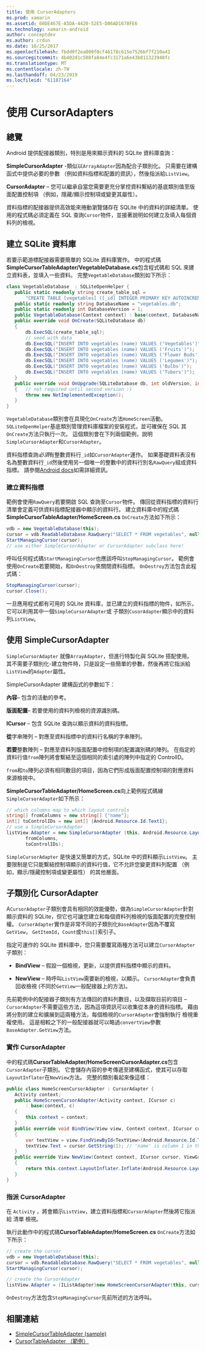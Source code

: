 ```yaml
---
title: 使用 CursorAdapters
ms.prod: xamarin
ms.assetid: 60DE467E-A5DA-4420-52E5-D86AD1678FE6
ms.technology: xamarin-android
author: conceptdev
ms.author: crdun
ms.date: 10/25/2017
ms.openlocfilehash: fbdd0f2ea000f0cf46178c615e7526bf7f210a41
ms.sourcegitcommit: 4b402d1c508fa84e4fc3171a6e43b811323948fc
ms.translationtype: MT
ms.contentlocale: zh-TW
ms.lasthandoff: 04/23/2019
ms.locfileid: "61187164"
---
```

# <a name="using-cursoradapters"></a>使用 CursorAdapters


## <a name="overview"></a>總覽

Android 提供配接器類別，特別是用來顯示資料的 SQLite 資料庫查詢：

 **SimpleCursorAdapter** -類似以`ArrayAdapter`因為配合子類別化。 只需要在建構函式中提供必要的參數 （例如資料指標和配置的資訊），然後指派給`ListView`。

 **CursorAdapter** – 您可以繼承自當您需要更充分掌控資料繫結的基底類別值至版面配置控制項 （例如，隱藏/顯示控制項或變更其屬性）。

資料指標的配接器提供高效能來捲動瀏覽儲存在 SQLite 中的資料的詳細清單。 使用的程式碼必須定義在 SQL 查詢`Cursor`物件，並接著說明如何建立及填入每個資料列的檢視。


## <a name="creating-an-sqlite-database"></a>建立 SQLite 資料庫

若要示範游標配接器需要簡單的 SQLite 資料庫實作。 中的程式碼**SimpleCursorTableAdapter/VegetableDatabase.cs**包含程式碼和 SQL 來建立資料表，並填入一些資料。
完整`VegetableDatabase`類別如下所示：

```csharp
class VegetableDatabase  : SQLiteOpenHelper {
   public static readonly string create_table_sql =
       "CREATE TABLE [vegetables] ([_id] INTEGER PRIMARY KEY AUTOINCREMENT NOT NULL UNIQUE, [name] TEXT NOT NULL UNIQUE)";
   public static readonly string DatabaseName = "vegetables.db";
   public static readonly int DatabaseVersion = 1;
   public VegetableDatabase(Context context) : base(context, DatabaseName, null, DatabaseVersion) { }
   public override void OnCreate(SQLiteDatabase db)
   {
       db.ExecSQL(create_table_sql);
       // seed with data
       db.ExecSQL("INSERT INTO vegetables (name) VALUES ('Vegetables')");
       db.ExecSQL("INSERT INTO vegetables (name) VALUES ('Fruits')");
       db.ExecSQL("INSERT INTO vegetables (name) VALUES ('Flower Buds')");
       db.ExecSQL("INSERT INTO vegetables (name) VALUES ('Legumes')");
       db.ExecSQL("INSERT INTO vegetables (name) VALUES ('Bulbs')");
       db.ExecSQL("INSERT INTO vegetables (name) VALUES ('Tubers')");
   }
   public override void OnUpgrade(SQLiteDatabase db, int oldVersion, int newVersion)
   {   // not required until second version :)
       throw new NotImplementedException();
   }
}
```

`VegetableDatabase`類別會在具現化`OnCreate`方法`HomeScreen`活動。 `SQLiteOpenHelper`基底類別管理資料庫檔案的安裝程式，並可確保在 SQL 其`OnCreate`方法只執行一次。 這個類別會在下列兩個範例，說明`SimpleCursorAdapter`和`CursorAdapter`。

資料指標查詢*必須*有整數資料行`_id`如`CursorAdapter`運作。 如果基礎資料表沒有名為整數資料行`_id`然後使用另一個唯一的整數中的資料行別名`RawQuery`組成資料指標。 請參閱[Android docs](https://developer.xamarin.com/api/type/Android.Widget.CursorAdapter/)如需詳細資訊。


### <a name="creating-the-cursor"></a>建立資料指標

範例會使用`RawQuery`若要開啟 SQL 查詢至`Cursor`物件。 傳回從資料指標的資料行清單會定義可供資料指標配接器中顯示的資料行。 建立資料庫中的程式碼**SimpleCursorTableAdapter/HomeScreen.cs** `OnCreate`方法如下所示：

```csharp
vdb = new VegetableDatabase(this);
cursor = vdb.ReadableDatabase.RawQuery("SELECT * FROM vegetables", null); // cursor query
StartManagingCursor(cursor);
// use either SimpleCursorAdapter or CursorAdapter subclass here!
```

呼叫任何程式碼`StartManagingCursor`也應該呼叫`StopManagingCursor`。 範例會使用`OnCreate`若要開始，和`OnDestroy`來關閉資料指標。 `OnDestroy`方法包含此程式碼：

```csharp
StopManagingCursor(cursor);
cursor.Close();
```

一旦應用程式都有可用的 SQLite 資料庫，並已建立的資料指標的物件，如所示，它可以利用其中一個`SimpleCursorAdapter`或 子類別`CusorAdapter`顯示中的資料列`ListView`。


## <a name="using-simplecursoradapter"></a>使用 SimpleCursorAdapter

`SimpleCursorAdapter` 就像`ArrayAdapter`，但進行特製化與 SQLite 搭配使用。 其不需要子類別化-建立物件時，只是設定一些簡單的參數，然後再將它指派給`ListView`的`Adapter`屬性。

SimpleCursorAdapter 建構函式的參數如下：

 **內容**– 包含的活動的參考。

 **版面配置**– 若要使用的資料列檢視的資源識別碼。

 **ICursor** – 包含 SQLite 查詢以顯示資料的資料指標。

 **從**字串陣列 – 對應至資料指標中的資料行名稱的字串陣列。

 **若要**整數陣列 – 對應至資料列版面配置中控制項的配置識別碼的陣列。 在指定的資料行值`from`陣列將會繫結至這個相同的索引處的陣列中指定的 ControlID。

`from`和`to`陣列必須有相同數目的項目，因為它們形成版面配置控制項的對應資料來源檢視中。

**SimpleCursorTableAdapter/HomeScreen.cs**向上範例程式碼線`SimpleCursorAdapter`如下所示：

```csharp
// which columns map to which layout controls
string[] fromColumns = new string[] {"name"};
int[] toControlIDs = new int[] {Android.Resource.Id.Text1};
// use a SimpleCursorAdapter
listView.Adapter = new SimpleCursorAdapter (this, Android.Resource.Layout.SimpleListItem1, cursor,
       fromColumns,
       toControlIDs);
```

`SimpleCursorAdapter` 是快速又簡單的方式，SQLite 中的資料顯示`ListView`。 主要限制是它只能繫結控制項顯示的資料行值，它不允許您變更資料列配置 （例如，顯示/隱藏控制項或變更屬性） 的其他層面。


## <a name="subclassing-cursoradapter"></a>子類別化 CursorAdapter

A`CursorAdapter`子類別會具有相同的效能優勢，做為`SimpleCursorAdapter`針對顯示資料的 SQLite，但它也可讓您建立和每個資料列檢視的版面配置的完整控制權。 `CursorAdapter`實作是非常不同的子類別化`BaseAdapter`因為不覆寫`GetView`， `GetItemId`，`Count`或`this[]`索引子。

指定可運作的 SQLite 資料庫中，您只需要覆寫兩種方法可以建立`CursorAdapter`子類別：

- **BindView** – 假設一個檢視，更新，以提供資料指標中顯示的資料。

- **NewView** – 時呼叫`ListView`需要新的檢視，以顯示。 `CursorAdapter`會負責回收檢視 (不同於`GetView`一般配接器上的方法)。

先前範例中的配接器子類別有方法傳回的資料列數目，以及擷取目前的項目 –`CursorAdapter`不需要這些方法，因為這項資訊可以收集從本身的資料指標。 藉由將分割的建立和擴展到這兩種方法，每個檢視的`CursorAdapter`會強制執行 檢視重複使用。 這是相較之下的一般配接器就可以略過`convertView`參數`BaseAdapter.GetView`方法。


### <a name="implementing-the-cursoradapter"></a>實作 CursorAdapter

中的程式碼**CursorTableAdapter/HomeScreenCursorAdapter.cs**包含`CursorAdapter`子類別。 它會儲存內容的參考傳遞至建構函式，使其可以存取`LayoutInflater`在`NewView`方法。 完整的類別看起來像這樣：

```csharp
public class HomeScreenCursorAdapter : CursorAdapter {
   Activity context;
   public HomeScreenCursorAdapter(Activity context, ICursor c)
       : base(context, c)
   {
       this.context = context;
   }
   public override void BindView(View view, Context context, ICursor cursor)
   {
       var textView = view.FindViewById<TextView>(Android.Resource.Id.Text1);
       textView.Text = cursor.GetString(1); // 'name' is column 1 in the cursor query
   }
   public override View NewView(Context context, ICursor cursor, ViewGroup parent)
   {
       return this.context.LayoutInflater.Inflate(Android.Resource.Layout.SimpleListItem1, parent, false);
   }
}
```


### <a name="assigning-the-cursoradapter"></a>指派 CursorAdapter

在  `Activity` ，將會顯示`ListView`，建立資料指標和`CursorAdapter`然後將它指派給 清單 檢視。

執行此動作中的程式碼**CursorTableAdapter/HomeScreen.cs** `OnCreate`方法如下所示：

```csharp
// create the cursor
vdb = new VegetableDatabase(this);
cursor = vdb.ReadableDatabase.RawQuery("SELECT * FROM vegetables", null);
StartManagingCursor(cursor);

// create the CursorAdapter
listView.Adapter = (IListAdapter)new HomeScreenCursorAdapter(this, cursor, false);
```

`OnDestroy`方法包含`StopManagingCursor`先前所述的方法呼叫。



## <a name="related-links"></a>相關連結

- [SimpleCursorTableAdapter (sample)](https://developer.xamarin.com/samples/SimpleCursorTableAdapter/)
- [CursorTableAdapter （範例）](https://developer.xamarin.com/samples/CursorTableAdapter/)

